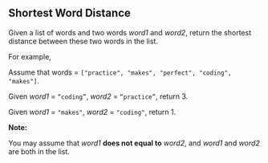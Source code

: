 ## Shortest Word Distance

Given a list of words and two words *word1* and *word2*, return the shortest distance between these two words in the list.

For example,

Assume that words = `["practice", "makes", "perfect", "coding", "makes"]`.

Given *word1* = `“coding”`, *word2* = `“practice”`, return 3.

Given *word1* = `"makes"`, *word2* = `"coding"`, return 1.

**Note:**

You may assume that *word1* **does not equal to** *word2*, and *word1* and *word2* are both in the list.